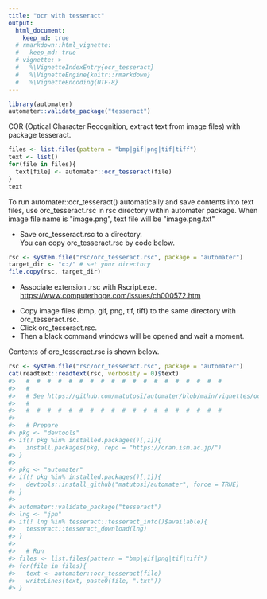 ```yaml
---
title: "ocr with tesseract"
output: 
  html_document:
    keep_md: true
  # rmarkdown::html_vignette:
  #   keep_md: true
  # vignette: >
  #   %\VignetteIndexEntry{ocr_tesseract}
  #   %\VignetteEngine{knitr::rmarkdown}
  #   %\VignetteEncoding{UTF-8}
---
```





```r
library(automater)
automater::validate_package("tesseract")
```


COR (Optical Character Recognition, extract text from image files) with package tesseract. 


```r
files <- list.files(pattern = "bmp|gif|png|tif|tiff")
text <- list()
for(file in files){
  text[file] <- automater::ocr_tesseract(file)
}
text
```


To run automater::ocr_tesseract() automatically and save contents into text files, 
use orc_tesseract.rsc in rsc directory within automater package.
When image file name is "image.png", text file will be "image.png.txt" 

- Save orc_tesseract.rsc to a directory.    
  You can copy orc_tesseract.rsc by code below.    


```r
rsc <- system.file("rsc/orc_tesseract.rsc", package = "automater")
target_dir <- "c:/" # set your directory
file.copy(rsc, target_dir)
```

- Associate extension .rsc with Rscript.exe.    
  https://www.computerhope.com/issues/ch000572.htm    

<!--
  # assoc .rsc=rscript
  # ftype rscript="D:\pf\R\R-4.2.3\bin\x64\Rscript.exe" "%1"
  # file.path(R.home(), "bin", "x64", "Rscript.exe")
  # assoc .rsc
  # ftype rscript
-->

- Copy image files (bmp, gif, png, tif, tiff) to the same directory with orc_tesseract.rsc.   
- Click orc_tesseract.rsc.   
- Then a black command windows will be opened and wait a moment.   

Contents of orc_tesseract.rsc is shown below. 


```r
rsc <- system.file("rsc/ocr_tesseract.rsc", package = "automater")
cat(readtext::readtext(rsc, verbosity = 0)$text)
#>   #  #  #  #  #  #  #  #  #  #  #  #  #  #  #  #  #  #  # 
#>   # 
#>   # See https://github.com/matutosi/automater/blob/main/vignettes/ocr_tesseract.Rmd
#>   # 
#>   #  #  #  #  #  #  #  #  #  #  #  #  #  #  #  #  #  #  # 
#> 
#>   # Prepare
#> pkg <- "devtools"
#> if(! pkg %in% installed.packages()[,1]){
#>   install.packages(pkg, repo = "https://cran.ism.ac.jp/")
#> }
#> 
#> pkg <- "automater"
#> if(! pkg %in% installed.packages()[,1]){
#>   devtools::install_github("matutosi/automater", force = TRUE)
#> }
#> 
#> automater::validate_package("tesseract")
#> lng <- "jpn"
#> if(! lng %in% tesseract::tesseract_info()$available){
#>   tesseract::tesseract_download(lng)
#> }
#> 
#>   # Run
#> files <- list.files(pattern = "bmp|gif|png|tif|tiff")
#> for(file in files){
#>   text <- automater::ocr_tesseract(file)
#>   writeLines(text, paste0(file, ".txt"))
#> }
```
